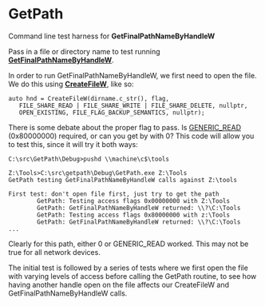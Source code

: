 # GetPath
Command line test harness for **GetFinalPathNameByHandleW**

Pass in a file or directory name to test running [**GetFinalPathNameByHandleW**](https://msdn.microsoft.com/en-us/library/windows/desktop/aa364962(v=vs.85).aspx).

In order to run GetFinalPathNameByHandleW, we first need to open the file. We do this using [**CreateFileW**](https://msdn.microsoft.com/en-us/library/windows/desktop/aa363858(v=vs.85).aspx), like so:
```C+
auto hnd = CreateFileW(dirname.c_str(), flag,
   FILE_SHARE_READ | FILE_SHARE_WRITE | FILE_SHARE_DELETE, nullptr,
   OPEN_EXISTING, FILE_FLAG_BACKUP_SEMANTICS, nullptr);
```

There is some debate about the proper flag to pass. Is [GENERIC_READ](https://msdn.microsoft.com/en-us/library/windows/desktop/aa446632(v=vs.85).aspx) (0x80000000) required, or can you get by with 0? This code will allow you to test this, since it will try it both ways:
```dos
C:\src\GetPath\Debug>pushd \\machine\c$\tools

Z:\Tools>C:\src\getpath\Debug\GetPath.exe Z:\Tools
GetPath testing GetFinalPathNameByHandleW calls against Z:\tools

First test: don't open file first, just try to get the path
        GetPath: Testing access flags 0x00000000 with Z:\Tools
        GetPath: GetFinalPathNameByHandleW returned: \\?\C:\Tools
        GetPath: Testing access flags 0x80000000 with z:\Tools
        GetPath: GetFinalPathNameByHandleW returned: \\?\C:\Tools
...
```
Clearly for this path, either 0 or GENERIC_READ worked. This may not be true for all network devices.

The initial test is followed by a series of tests where we first open the file with varying levels of access before calling the GetPath routine, to see how having another handle open on the file affects our CreateFileW and GetFinalPathNameByHandleW calls.
